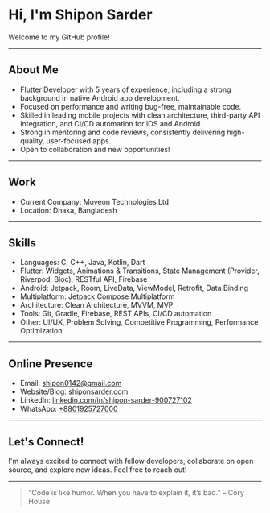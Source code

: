 # Hi, I'm Shipon Sarder

Welcome to my GitHub profile!

---

## About Me

- Flutter Developer with 5 years of experience, including a strong background in native Android app development.
- Focused on performance and writing bug-free, maintainable code.
- Skilled in leading mobile projects with clean architecture, third-party API integration, and CI/CD automation for iOS and Android.
- Strong in mentoring and code reviews, consistently delivering high-quality, user-focused apps.
- Open to collaboration and new opportunities!

---

## Work

- Current Company: Moveon Technologies Ltd
- Location: Dhaka, Bangladesh

---

## Skills

- Languages: C, C++, Java, Kotlin, Dart
- Flutter: Widgets, Animations & Transitions, State Management (Provider, Riverpod, Bloc), RESTful API, Firebase
- Android: Jetpack, Room, LiveData, ViewModel, Retrofit, Data Binding
- Multiplatform: Jetpack Compose Multiplatform
- Architecture: Clean Architecture, MVVM, MVP
- Tools: Git, Gradle, Firebase, REST APIs, CI/CD automation
- Other: UI/UX, Problem Solving, Competitive Programming, Performance Optimization

---

## Online Presence

- Email: [shipon0142@gmail.com](mailto:shipon0142@gmail.com)
- Website/Blog: [shiponsarder.com](https://shiponsarder.com)
- LinkedIn: [linkedin.com/in/shipon-sarder-900727102](https://linkedin.com/in/shipon-sarder-900727102)
- WhatsApp: [+8801925727000](https://wa.me/8801925727000)

---

## Let's Connect!

I'm always excited to connect with fellow developers, collaborate on open source, and explore new ideas. Feel free to reach out!

---

> "Code is like humor. When you have to explain it, it’s bad." – Cory House
